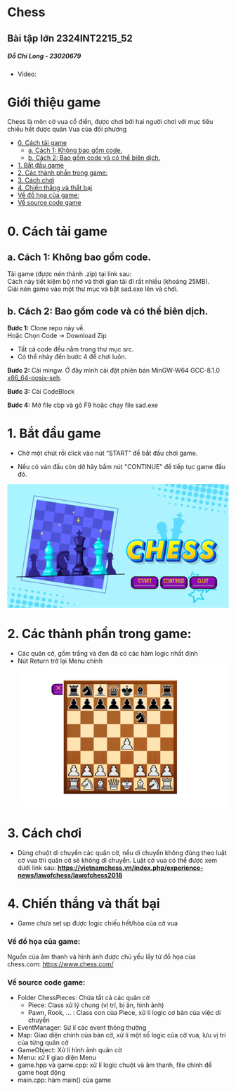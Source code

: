 # Chess
## Bài tập lớn 2324INT2215_52
##### *Đỗ Chí Long - 23020679*

- Video: 

# Giới thiệu game

Chess là môn cờ vua cổ điển, được chơi bởi hai người chơi với mục tiêu chiếu hết được quân Vua của đối phương

- [0. Cách tải game](#0-cách-tải-game)
    * [a. Cách 1: Không bao gồm code.](#a-cách-1-không-bao-gồm-code)
    * [b. Cách 2: Bao gồm code và có thể biên dịch.](#b-cách-2-bao-gồm-code-và-có-thể-biên-dịch)
- [1. Bắt đầu game](#1bắt-đầu-game)
- [2. Các thành phần trong game:](#2-các-thành-phần-trong-game)
- [3. Cách chơi](#3-cách-chơi)
- [4. Chiến thắng và thất bại](#4-chiến-thắng-và-thất-bại)
- [Về đồ họa của game:](#về-đồ-họa-của-game)
- [Về source code game](#về-source-code-game)

# 0. Cách tải game

## a. Cách 1: Không bao gồm code.

Tải game (được nén thành .zip) tại link
sau: <br/>
Cách này tiết kiệm bộ nhớ và thời gian tải đi rất nhiều (khoảng 25MB).<br/>
Giải nén game vào một thư mục và bật sad.exe lên và chơi.<br/>

## b. Cách 2: Bao gồm code và có thể biên dịch.

**Bước 1:** Clone repo này về. <br/>
Hoặc Chọn Code -> Download Zip
- Tất cả code đều nằm trong thư mục src.<br/>
- Có thể nhảy đến bước 4 để chơi luôn.

**Bước 2:** Cài mingw. Ở đây mình cài đặt phiên bản MinGW-W64
GCC-8.1.0 [x86_64-posix-seh](https://sourceforge.net/projects/mingw-w64/files/Toolchains%20targetting%20Win64/Personal%20Builds/mingw-builds/8.1.0/threads-posix/seh/x86_64-8.1.0-release-posix-seh-rt_v6-rev0.7z/download).<br/>

**Bước 3:** Cài CodeBlock

**Bước 4:** Mở file cbp và gõ F9 hoặc chạy file sad.exe


# 1. Bắt đầu game

* Chờ một chút rồi click vào nút “START” để bắt đầu chơi game.

* Nếu có ván đấu còn dở hãy bấm nút "CONTINUE" để tiếp tục game đấu đó.

![ezgif com-video-to-gif](readme-img/MenuInterface.png)



# 2. Các thành phần trong game:

* Các quân cờ, gồm trắng và đen đã có các hàm logic nhất định
* Nút Return trở lại Menu chính
![ezgif com-video-to-gif](readme-img/GameInterface.png)

# 3. Cách chơi
* Dùng chuột di chuyển các quân cờ, nếu di chuyển không đúng theo luật cờ vua thì quân cờ sẽ không di chuyển. Luật cờ vua có thể được xem dưới link sau:
**https://vietnamchess.vn/index.php/experience-news/lawofchess/lawofchess2018**

# 4. Chiến thắng và thất bại

* Game chưa set up được logic chiếu hết/hòa của cờ vua

### Về đồ họa của game:
Nguồn của âm thanh và hình ảnh được chủ yếu lấy từ đồ họa của
chess.com:             https://www.chess.com/ 



### Về source code game:

- Folder ChessPieces: Chứa tất cả các quân cờ
    * Piece: Class xử lý chung (vị trí, bị ăn, hình ảnh)
    * Pawn, Rook, ... : Class con của Piece, xử lí logic cơ bản của việc di chuyển
- EventManager: Sử lí các event thông thường
- Map: Giao diện chính của bàn cờ, xử lí một số logic của cờ vua, lưu vị trí của từng quân cờ
- GameObject: Xử lí hình ảnh quân cờ
- Menu: xử lí giao diện Menu
- game.hpp và game.cpp: xử lí logic chuột và âm thanh, file chính để game hoạt động
- main.cpp: hàm main() của game